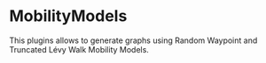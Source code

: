 MobilityModels
==============

This plugins allows to generate graphs using Random Waypoint and Truncated Lévy Walk Mobility Models.